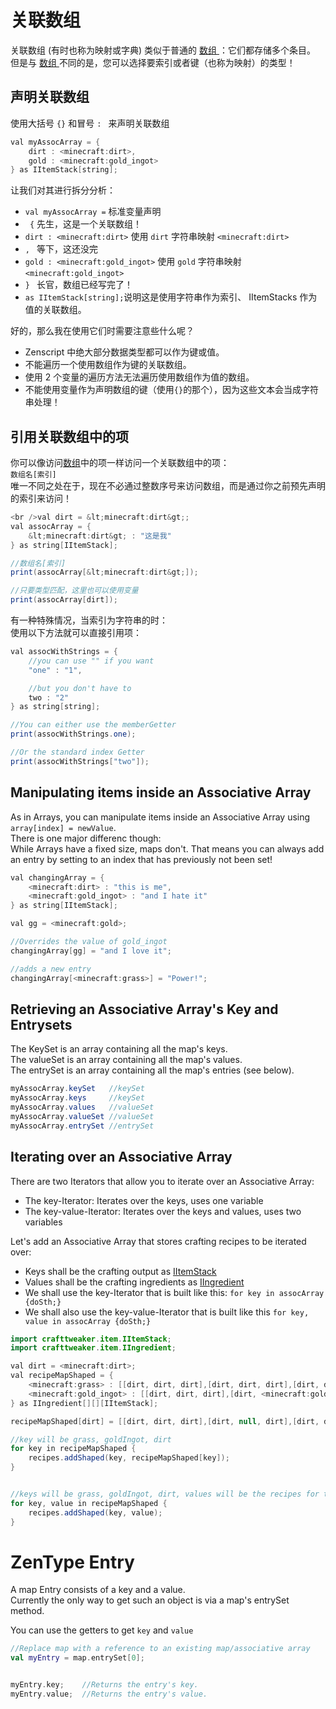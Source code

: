 # 关联数组

关联数组 (有时也称为映射或字典) 类似于普通的 [ 数组 ](Arrays_and_Loops/)：它们都存储多个条目。 但是与 [ 数组 ](Arrays_and_Loops/) 不同的是，您可以选择要索引或者键（也称为映射）的类型！

## 声明关联数组

使用大括号 ` {} ` 和冒号 `: ` 来声明关联数组

```JAVA
val myAssocArray = {
    dirt : <minecraft:dirt>,
    gold : <minecraft:gold_ingot>
} as IItemStack[string];
```

让我们对其进行拆分分析：

- ` val myAssocArray = ` 标准变量声明
- ` {` 先生，这是一个关联数组！
- `dirt : <minecraft:dirt>` 使用 `dirt` 字符串映射 `<minecraft:dirt>`
- `, ` 等下，这还没完
- `gold : <minecraft:gold_ingot>` 使用 `gold` 字符串映射 `<minecraft:gold_ingot>`
- `} ` 长官，数组已经写完了！
- ` as IItemStack[string]; `说明这是使用字符串作为索引、 IItemStacks 作为值的关联数组。

好的，那么我在使用它们时需要注意些什么呢？

- Zenscript 中绝大部分数据类型都可以作为键或值。
- 不能遍历一个使用数组作为键的关联数组。
- 使用 2 个变量的遍历方法无法遍历使用数组作为值的数组。
- 不能使用变量作为声明数组的键（使用`{}`的那个），因为这些文本会当成字符串处理！

## 引用关联数组中的项

你可以像访问[数组](Arrays_and_Loops/)中的项一样访问一个关联数组中的项：  
`数组名[索引]`  
唯一不同之处在于，现在不必通过整数序号来访问数组，而是通过你之前预先声明的索引来访问！

```JAVA
<br />val dirt = &lt;minecraft:dirt&gt;;
val assocArray = {
    &lt;minecraft:dirt&gt; : "这是我"
} as string[IItemStack];

//数组名[索引]
print(assocArray[&lt;minecraft:dirt&gt;]);

//只要类型匹配，这里也可以使用变量
print(assocArray[dirt]);
```

有一种特殊情况，当索引为字符串的时：  
使用以下方法就可以直接引用项：

```JAVA
val assocWithStrings = {
    //you can use "" if you want
    "one" : "1",

    //but you don't have to
    two : "2"
} as string[string];

//You can either use the memberGetter
print(assocWithStrings.one);

//Or the standard index Getter
print(assocWithStrings["two"]);
```

## Manipulating items inside an Associative Array

As in Arrays, you can manipulate items inside an Associative Array using `array[index] = newValue`.  
There is one major differenc though:  
While Arrays have a fixed size, maps don't. That means you can always add an entry by setting to an index that has previously not been set!

```JAVA
val changingArray = {
    <minecraft:dirt> : "this is me",
    <minecraft:gold_ingot> : "and I hate it"
} as string[IItemStack];

val gg = <minecraft:gold>;

//Overrides the value of gold_ingot
changingArray[gg] = "and I love it";

//adds a new entry
changingArray[<minecraft:grass>] = "Power!";
```

## Retrieving an Associative Array's Key and Entrysets

The KeySet is an array containing all the map's keys.  
The valueSet is an array containing all the map's values.  
The entrySet is an array containing all the map's entries (see below).

```JAVA
myAssocArray.keySet   //keySet
myAssocArray.keys     //keySet
myAssocArray.values   //valueSet
myAssocArray.valueSet //valueSet
myAssocArray.entrySet //entrySet
```

## Iterating over an Associative Array

There are two Iterators that allow you to iterate over an Associative Array:

- The key-Iterator: Iterates over the keys, uses one variable
- The key-value-Iterator: Iterates over the keys and values, uses two variables

Let's add an Associative Array that stores crafting recipes to be iterated over:

- Keys shall be the crafting output as [IItemStack](/Vanilla/Items/IItemStack/)
- Values shall be the crafting ingredients as [IIngredient](/Vanilla/Variable_Types/IIngredient/)
- We shall use the key-Iterator that is built like this: `for key in assocArray {doSth;}`
- We shall also use the key-value-Iterator that is built like this `for key, value in assocArray {doSth;}`

```JAVA
import crafttweaker.item.IItemStack;
import crafttweaker.item.IIngredient;

val dirt = <minecraft:dirt>;
val recipeMapShaped = {
    <minecraft:grass> : [[dirt, dirt, dirt],[dirt, dirt, dirt],[dirt, dirt, dirt]],
    <minecraft:gold_ingot> : [[dirt, dirt, dirt],[dirt, <minecraft:gold_ingot>, dirt],[dirt, dirt, dirt]]
} as IIngredient[][][IItemStack];

recipeMapShaped[dirt] = [[dirt, dirt, dirt],[dirt, null, dirt],[dirt, dirt, dirt]];

//key will be grass, goldIngot, dirt
for key in recipeMapShaped {
    recipes.addShaped(key, recipeMapShaped[key]);
}


//keys will be grass, goldIngot, dirt, values will be the recipes for them
for key, value in recipeMapShaped {
    recipes.addShaped(key, value);
}
```

# ZenType Entry

A map Entry consists of a key and a value.  
Currently the only way to get such an object is via a map's entrySet method.

You can use the getters to get `key` and `value`

```kotlin
//Replace map with a reference to an existing map/associative array
val myEntry = map.entrySet[0];


myEntry.key;    //Returns the entry's key.
myEntry.value;  //Returns the entry's value.
```